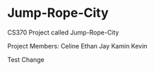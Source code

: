 # Jump-Rope-City
CS370 Project called Jump-Rope-City


Project Members:
	Celine
	Ethan
	Jay
	Kamin
	Kevin


Test Change
